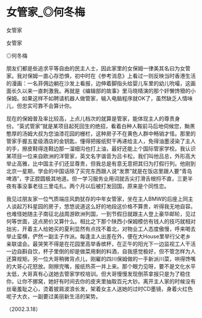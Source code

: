 # 女管家_◎何冬梅

女管家

女管家

◎何冬梅

朋友们都是些追求平等自由的民主人士，因此家里的女保姆一律美其名曰为女管家。我对保姆一直心存恐惧，初中时在《参考消息》上看过一则反映当时香港生活的漫画：一名菲佣边躺在沙发上看报，边伸着脚指头给婴儿车里的幼儿吮嘬，这画面长久以来一直刺激我。再就是《编辑部的故事》里马晓晴演的那个奸懒馋猾的小保姆。如果这样不如聘请机器人做管家，输入电脑程序就OK了，虽然缺乏人情味儿，但忠实可靠不会算计你。

现在的保姆普及率比较高，上点儿档次的就算是管家，能体现主人的尊贵身份。“英式管家”就是某项目起死回生的绝招，看着白种人鞍前马后地伺候您，黝黑憨厚的汤姆大叔为您油漆花园的栅栏，这种房子不在黄色人群中畅销才怪。那里的管家手握五星级酒店的金钥匙，懂得把报纸熨干再递给主人，免得油墨浸染了主人的手，擦皮鞋得连鞋边那一溜细沟也打上油，最好还能上个国际管家学校。我认识某项目一位来自欧洲的洋管家，英文名字谐音为吕卡松，我们叫他吕总，外形高大举止高雅，比中国主子们还显尊贵，但我总是有意无意把其归为打假行列。他刚到北京一星期，学会的中国话除了买完东西跟人说“发票”就是在饭店里跟人要“青岛啤酒”，字正腔圆极其地道。但一学习服务业用词就舌尖打滑舌根捋不直，三更半夜有事没事老往三里屯扎。两个月以后被打发回国，原来是个同性恋。

我见过朋友家一位气质端庄风韵犹存的中年女管家，坐在主人BMW的后座上同主人谈起万科星园的房子，悠悠说道这么好的地段这价格不算贵，听得我无地自容。也难怪她随主子南征北战周游欧洲列国，一到节假日就跟主人登上豪华邮轮，见过何等世面，这点房价又算什么。相比之下那个陕西小保姆模仿有钱人的技巧就相对拙劣，开着主人给她买的夏利显然有点找不着北，对物业工人态度傲慢，呼来喝去举止蛮横，俨然一副主子作派。每逢主人出差在外，便在大House里举行父老乡亲联谊会。最哭笑不得是在花园里高举香槟杯，在正午的阳光下一边监视工人干活一边自斟自饮，杯子里倒的却是做菜用剩的料酒，自我感觉极好，但不管怎样为人还算规矩。另一位大哥稍微背点儿，刚雇的四川保姆做的一手新派川菜，哄得馋嘴的大哥心花怒放。刚擦完嘴，报纸热茶一并上来。那个眼力见呀，要不是文化水平太低，大哥真有心送她去管家学校培训。但大哥慢慢发现倒茶拿报只是为了稳住你，让你不挪窝，她好有时间去你的皮夹里抽取百元大钞。离开主人家的时候没有丝毫羞耻之心，烫着披肩波浪长发，架着女主人送她的过时CD墨镜，身着火红色呢子大衣，一副要过美丽新生活的架势。

（2002.3.18）